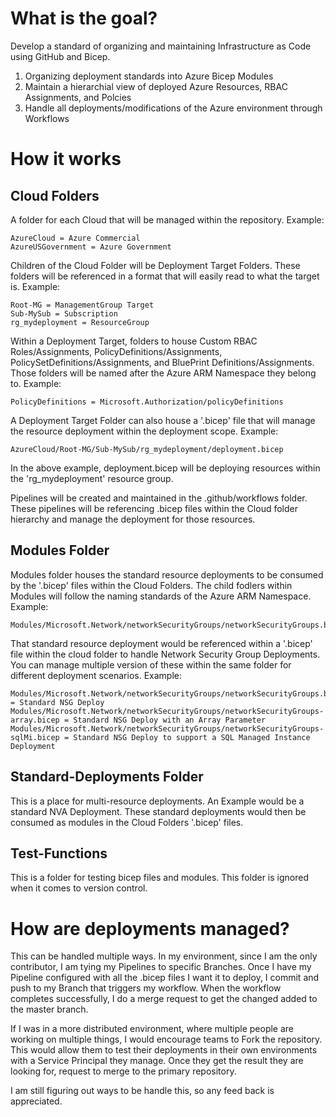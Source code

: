 # What is the goal?
Develop a standard of organizing and maintaining Infrastructure as Code using GitHub and Bicep.

1. Organizing deployment standards into Azure Bicep Modules
2. Maintain a hierarchial view of deployed Azure Resources, RBAC Assignments, and Polcies
3. Handle all deployments/modifications of the Azure environment through Workflows

# How it works

## Cloud Folders
A folder for each Cloud that will be managed within the repository.  Example:

    AzureCloud = Azure Commercial
    AzureUSGovernment = Azure Government

Children of the Cloud Folder will be Deployment Target Folders. These folders will be referenced in a format that will easily read to what the target is. Example:

    Root-MG = ManagementGroup Target
    Sub-MySub = Subscription
    rg_mydeployment = ResourceGroup

Within a Deployment Target, folders to house Custom RBAC Roles/Assignments, PolicyDefinitions/Assignments, PolicySetDefinitions/Assignments, and BluePrint Definitions/Assignments.  Those folders will be named after the Azure ARM Namespace they belong to.  Example:

    PolicyDefinitions = Microsoft.Authorization/policyDefinitions

A Deployment Target Folder can also house a '.bicep' file that will manage the resource deployment within the deployment scope.  Example:

    AzureCloud/Root-MG/Sub-MySub/rg_mydeployment/deployment.bicep

In the above example, deployment.bicep will be deploying resources within the 'rg_mydeployment' resource group.

Pipelines will be created and maintained in the .github/workflows folder.  These pipelines will be referencing .bicep files within the Cloud folder hierarchy and manage the deployment for those resources.  

## Modules Folder
Modules folder houses the standard resource deployments to be consumed by the '.bicep' files within the Cloud Folders.  The child fodlers within Modules will follow the naming standards of the Azure ARM Namespace.  Example:

    Modules/Microsoft.Network/networkSecurityGroups/networkSecurityGroups.bicep

That standard resource deployment would be referenced within a '.bicep' file within the cloud folder to handle Network Security Group Deployments.  You can manage multiple version of these within the same folder for different deployment scenarios.  Example:

    Modules/Microsoft.Network/networkSecurityGroups/networkSecurityGroups.bicep = Standard NSG Deploy
    Modules/Microsoft.Network/networkSecurityGroups/networkSecurityGroups-array.bicep = Standard NSG Deploy with an Array Parameter
    Modules/Microsoft.Network/networkSecurityGroups/networkSecurityGroups-sqlMi.bicep = Standard NSG Deploy to support a SQL Managed Instance Deployment

## Standard-Deployments Folder
This is a place for multi-resource deployments.  An Example would be a standard NVA Deployment.  These standard deployments would then be consumed as modules in the Cloud Folders '.bicep' files.  

## Test-Functions
This is a folder for testing bicep files and modules.  This folder is ignored when it comes to version control.

# How are deployments managed?
This can be handled multiple ways.  In my environment, since I am the only contributor, I am tying my Pipelines to specific Branches.  Once I have my Pipeline configured with all the .bicep files I want it to deploy, I commit and push to my Branch that triggers my workflow.  When the workflow completes successfully, I do a merge request to get the changed added to the master branch.  

If I was in a more distributed environment, where multiple people are working on multiple things, I would encourage teams to Fork the repository.  This would allow them to test their deployments in their own environments with a Service Principal they manage.  Once they get the result they are looking for, request to merge to the primary repository.  

I am still figuring out ways to be handle this, so any feed back is appreciated.  